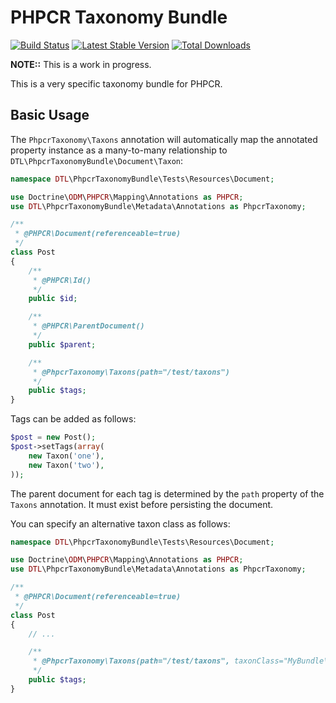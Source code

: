 PHPCR Taxonomy Bundle
=====================

[![Build Status](https://secure.travis-ci.org/dantleech/PhpcrTaxonomyBundle.png)](http://travis-ci.org/symfony-cmf/MenuBundle)
[![Latest Stable Version](https://poser.pugx.org/dantleech/phpcr-taxonomy-bundle/version.png)](https://packagist.org/packages/symfony-cmf/menu-bundle)
[![Total Downloads](https://poser.pugx.org/dantleech/phpcr-taxonomy-bundle/d/total.png)](https://packagist.org/packages/symfony-cmf/menu-bundle)

**NOTE::** This is a work in progress.

This is a very specific taxonomy bundle for PHPCR.

Basic Usage
-----------

The `PhpcrTaxonomy\Taxons` annotation will automatically map the annotated
property instance as a many-to-many relationship to 
`DTL\PhpcrTaxonomyBundle\Document\Taxon`:

````php
namespace DTL\PhpcrTaxonomyBundle\Tests\Resources\Document;

use Doctrine\ODM\PHPCR\Mapping\Annotations as PHPCR;
use DTL\PhpcrTaxonomyBundle\Metadata\Annotations as PhpcrTaxonomy;

/**
 * @PHPCR\Document(referenceable=true)
 */
class Post
{
    /**
     * @PHPCR\Id()
     */
    public $id;

    /**
     * @PHPCR\ParentDocument()
     */
    public $parent;

    /**
     * @PhpcrTaxonomy\Taxons(path="/test/taxons")
     */
    public $tags;
}
````

Tags can be added as follows:

````php
$post = new Post();
$post->setTags(array(
    new Taxon('one'),
    new Taxon('two'),
));
````

The parent document for each tag is determined by the `path` property of the
`Taxons` annotation. It must exist before persisting the document.

You can specify an alternative taxon class as follows:

````php
namespace DTL\PhpcrTaxonomyBundle\Tests\Resources\Document;

use Doctrine\ODM\PHPCR\Mapping\Annotations as PHPCR;
use DTL\PhpcrTaxonomyBundle\Metadata\Annotations as PhpcrTaxonomy;

/**
 * @PHPCR\Document(referenceable=true)
 */
class Post
{
    // ...

    /**
     * @PhpcrTaxonomy\Taxons(path="/test/taxons", taxonClass="MyBundle\MyTaxonClass")
     */
    public $tags;
}
````
